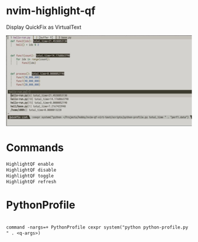 # nvim-highlight-qf

Display QuickFix as VirtualText

![screenshot](img/example-01.jpg)

# Commands 


```
HighlightQF enable
HighlightQF disable 
HighlightQF toggle 
HighlightQF refresh 
```

# PythonProfile


```vimscript

command -nargs=+ PythonProfile cexpr system("python python-profile.py " . <q-args>)

```
